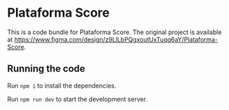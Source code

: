 
  # Plataforma Score

  This is a code bundle for Plataforma Score. The original project is available at https://www.figma.com/design/z9LlLbPQgxoutUxTuqq6aY/Plataforma-Score.

  ## Running the code

  Run `npm i` to install the dependencies.

  Run `npm run dev` to start the development server.
  